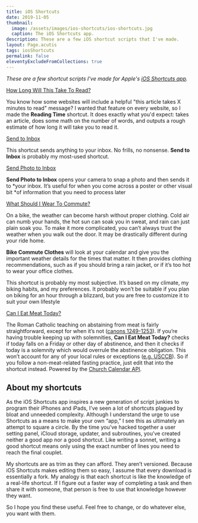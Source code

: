 ```yaml
---
title: iOS Shortcuts
date: 2019-11-05
thumbnail:
  image: /assets/images/ios-shortcuts/ios-shortcuts.jpg
  caption: The iOS Shortcuts app.
description: These are a few iOS shortcut scripts that I've made.
layout: Page.acutis
tags: iosShortcuts
permalink: false
eleventyExcludeFromCollections: true
---
```

*These are a few shortcut scripts I've made for Apple's [iOS Shortcuts
app][1].*

[1]: https://itunes.apple.com/app/shortcuts/id915249334

<div class="wp-block-button aligncenter download"><a class="button-link__link" href="https://www.icloud.com/shortcuts/47879a7b9a374b669119b7459b96958f">How Long Will This Take To Read?</a></div>

You know how some websites will include a helpful "this article takes X
minutes to read" message? I wanted that feature on every website, so I made
the **Reading Time** shortcut. It does exactly what you'd expect: takes an
article, does some math on the number of words, and outputs a rough estimate
of how long it will take you to read it.

<div class="wp-block-button aligncenter download"><a class="button-link__link" href="https://www.icloud.com/shortcuts/cd38b6e9f8aa4d698e60f33ba39a8c66">Send to Inbox</a></div>

This shortcut sends anything to your inbox. No frills, no nonsense. **Send to
Inbox** is probably my most-used shortcut.

<div class="wp-block-button aligncenter download"><a class="button-link__link" href="https://www.icloud.com/shortcuts/6d8fa1d9f22041a6a25018a0acf23168">Send Photo to Inbox</a></div>

**Send Photo to Inbox** opens your camera to snap a photo and then sends it to
*your inbox. It’s useful for when you come across a poster or other visual bit
*of information that you need to process later

<div class="wp-block-button aligncenter download"><a class="button-link__link" href="https://www.icloud.com/shortcuts/3ca161060d6c4541b197296558dee0a0">What Should I Wear To Commute?</a></div>

<!--![A screenshot of “Bike Commute Clothes” shortcut.](./ios-shortcuts-bike.jpg)-->

On a bike, the weather can become harsh without proper clothing. Cold air can
numb your hands, the hot sun can soak you in sweat, and rain can just plain
soak you. To make it more complicated, you can’t always trust the weather
when you walk out the door. It may be drastically different during your ride
home.

**Bike Commute Clothes** will look at your calendar and give you the important
weather details for the times that matter. It then provides clothing
recommendations, such as if you should bring a rain jacket, or if it’s too
hot to wear your office clothes.

This shortcut is probably my most subjective. It’s based on my climate, my
biking habits, and my preferences. It probably won’t be suitable if you plan
on biking for an hour through a blizzard, but you are free to customize it to
suit your own lifestyle


<div class="wp-block-button aligncenter download"><a class="button-link__link" href="https://www.icloud.com/shortcuts/af1f1abe8cb244ae9015c8e8bb154c38">Can I Eat Meat Today?</a></div>

The Roman Catholic teaching on abstaining from meat is fairly
straightforward, except for when it’s not ([canons 1249-1253][2]). If you’re
having trouble keeping up with solemnities, **Can I Eat Meat Today?** checks
if today falls on a Friday or other day of abstinence, and then it checks if
today is a solemnity which would overrule the abstinence obligation. This
won’t account for any of your local rules or exceptions ([e.g. USCCB][3]). So
if you follow a non-meat-related fasting practice, just edit that into the
shortcut instead. Powered by the [Church Calendar API][4].

[2]: http://www.vatican.va/archive/ENG1104/__P4O.HTM
[3]: http://www.usccb.org/issues-and-action/take-action-now/call-to-prayer/call-to-prayer-fast.cfm
[4]: http://calapi.inadiutorium.cz/

## About my shortcuts

As the iOS Shortcuts app inspires a new generation of script junkies to
program their iPhones and iPads, I’ve seen a lot of shortcuts plagued by
bloat and unneeded complexity. Although I understand the urge to use
Shortcuts as a means to make your own “app,” I see this as ultimately an
attempt to square a circle. By the time you’ve hacked together a user setting
panel, iCloud storage, updater, and subroutines, you’ve created neither a
good app nor a good shortcut. Like writing a sonnet, writing a good shortcut
means only using the exact number of lines you need to reach the final
couplet.

My shortcuts are as trim as they can afford. They aren’t versioned. Because
iOS Shortcuts makes editing them so easy, I assume that every download is
essentially a fork. My analogy is that each shortcut is like the knowledge of
a real-life shortcut. If I figure out a faster way of completing a task and
then share it with someone, that person is free to use that knowledge however
they want.

So I hope you find these useful. Feel free to change, or do whatever else,
you want with them.
